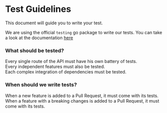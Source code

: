 # Test Guidelines

This document will guide you to write your test.

We are using the official `testing` go package to write our tests. You can take a look at the documentation [here](https://golang.org/pkg/testing/)

### What should be tested?  
Every single route of the API must have his own battery of tests.  
Every independent features must also be tested.  
Each complex integration of dependencies must be tested.  

### When should we write tests?
When a new feature is added to a Pull Request, it must come with its tests.  
When a feature with a breaking changes is added to a Pull Request, it must come with its tests.
